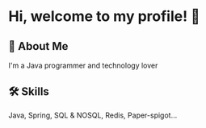 
# Hi, welcome to my profile! 👋


## 🚀 About Me
I'm a Java programmer and technology lover

## 🛠 Skills
Java, Spring, SQL & NOSQL, Redis, Paper-spigot...


